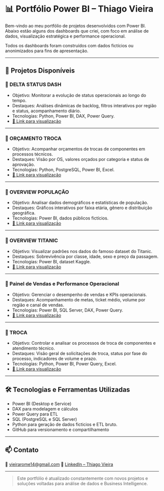 # 📊 Portfólio Power BI – Thiago Vieira

Bem-vindo ao meu portfólio de projetos desenvolvidos com Power BI.  
Abaixo estão alguns dos dashboards que criei, com foco em análise de dados, visualização estratégica e performance operacional.

Todos os dashboards foram construídos com dados fictícios ou anonimizados para fins de apresentação.

---

## 📌 Projetos Disponíveis

### 🔷 DELTA STATUS DASH
- Objetivo: Monitorar a evolução de status operacionais ao longo do tempo.
- Destaques: Análises dinâmicas de backlog, filtros interativos por região e status, acompanhamento diário.
- Tecnologias: Python, Power BI, DAX, Power Query.
- [🔗 Link para visualização]( https://app.powerbi.com/view?r=eyJrIjoiZjlhNGQzYmEtNmNjZS00OWQxLWI5MTgtZTliYTExZWExM2IyIiwidCI6IjY1OWNlMmI4LTA3MTQtNDE5OC04YzM4LWRjOWI2MGFhYmI1NyJ9 )

---

### 🔷 ORÇAMENTO TROCA
- Objetivo: Acompanhar orçamentos de trocas de componentes em processos técnicos.
- Destaques: Visão por OS, valores orçados por categoria e status de aprovação.
- Tecnologias: Python, PostgreSQL, Power BI, Excel.
- [🔗 Link para visualização]( https://app.powerbi.com/view?r=eyJrIjoiYWQwYjgwOTQtNGIyZC00YzFkLWExYTYtNGFlOWQ4MmZiMWQyIiwidCI6IjY1OWNlMmI4LTA3MTQtNDE5OC04YzM4LWRjOWI2MGFhYmI1NyJ9 )

---

### 🔷 OVERVIEW POPULAÇÃO
- Objetivo: Analisar dados demográficos e estatísticas de população.
- Destaques: Gráficos interativos por faixa etária, gênero e distribuição geográfica.
- Tecnologias: Power BI, dados públicos fictícios.
- [🔗 Link para visualização]( https://app.powerbi.com/view?r=eyJrIjoiOTQyZWQ5ZTItMGU3MS00MWZlLWIxYTItNzBhYTAzMWEzNDRhIiwidCI6IjY1OWNlMmI4LTA3MTQtNDE5OC04YzM4LWRjOWI2MGFhYmI1NyJ9 )

---

### 🔷 OVERVIEW TITANIC
- Objetivo: Visualizar padrões nos dados do famoso dataset do Titanic.
- Destaques: Sobrevivência por classe, idade, sexo e preço da passagem.
- Tecnologias: Power BI, dataset Kaggle.
- [🔗 Link para visualização]( https://app.powerbi.com/view?r=eyJrIjoiOGE4YWVkODgtNjJkNC00ODZjLWFlN2YtMjgyZmU0OTY3NjQ3IiwidCI6IjY1OWNlMmI4LTA3MTQtNDE5OC04YzM4LWRjOWI2MGFhYmI1NyJ9 )

---

### 🔷 Painel de Vendas e Performance Operacional
- Objetivo: Gerenciar o desempenho de vendas e KPIs operacionais.
- Destaques: Acompanhamento de metas, ticket médio, volume por região e canal de vendas.
- Tecnologias: Power BI, SQL Server, DAX, Power Query.
- [🔗 Link para visualização]( https://app.powerbi.com/view?r=eyJrIjoiN2JmMWFlMGUtZGQ5Ni00MjA1LTg3YTAtNzJlNTQ0OTM0MzRlIiwidCI6IjY1OWNlMmI4LTA3MTQtNDE5OC04YzM4LWRjOWI2MGFhYmI1NyJ9 )

---

### 🔷 TROCA
- Objetivo: Controlar e analisar os processos de troca de componentes e atendimento técnico.
- Destaques: Visão geral de solicitações de troca, status por fase do processo, indicadores de volume e prazo.
- Tecnologias: Python, Power BI, Power Query, Excel.
- [🔗 Link para visualização]( https://app.powerbi.com/view?r=eyJrIjoiM2I4NTE1Y2QtZjE4OS00NDlmLTgzMGEtYjkwYjBjNjU0YjRjIiwidCI6IjY1OWNlMmI4LTA3MTQtNDE5OC04YzM4LWRjOWI2MGFhYmI1NyJ9 )


---

## 🛠️ Tecnologias e Ferramentas Utilizadas

- Power BI (Desktop e Service)
- DAX para modelagem e cálculos
- Power Query para ETL
- SQL (PostgreSQL e SQL Server)
- Python para geração de dados ficticios e ETL bruto.
- GitHub para versionamento e compartilhamento

---

## 📫 Contato

📧 vieirarome14@gmail.com
🔗 [LinkedIn – Thiago Vieira ]( https://www.linkedin.com/in/thiago-vieira-ti/ )

---

> Este portfólio é atualizado constantemente com novos projetos e soluções voltadas para análise de dados e Business Intelligence.

